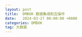 ```yaml
---
layout: post
title:  DMBOK 数据集成和互操作
date:   2024-03-27 00:00:00 +0800
categories: DMBOK
tag: 大数据
---
```


